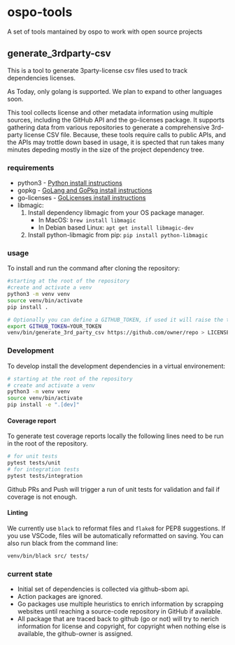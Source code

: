 # ospo-tools

A set of tools mantained by ospo to work with open source projects

## generate_3rdparty-csv

This is a tool to generate 3party-license csv files used to track dependencies licenses.

As Today, only golang is supported. We plan to expand to other languages soon.

This tool collects license and other metadata information using multiple sources, including the GitHub API and the go-licenses package.
It supports gathering data from various repositories to generate a comprehensive 3rd-party license CSV file.
Because, these tools require calls to public APIs, and the APIs may trottle down based in usage, it is spected that run takes many minutes depeding mostly in the size of the project dependency tree.

### requirements

- python3 - [Python install instructions](https://www.python.org/downloads/)
- gopkg - [GoLang and GoPkg install instructions](https://go.dev/doc/install)
- go-licenses - [GoLicenses install instructions](https://github.com/google/go-licenses?tab=readme-ov-file#installation)
- libmagic:
    1. Install dependency libmagic from your OS package manager.
        - In MacOS: `brew install libmagic`
        - In Debian based Linux: `apt get install libmagic-dev`
    1. Install python-libmagic from pip: `pip install python-libmagic`


### usage

To install and run the command after cloning the repository:

```bash
#starting at the root of the repository
#create and activate a venv
python3 -m venv venv
source venv/bin/activate
pip install .

# Optionally you can define a GITHUB_TOKEN, if used it will raise the throttling threashold and maspeed up your generation calls to github APIs.
export GITHUB_TOKEN=YOUR_TOKEN
venv/bin/generate_3rd_party_csv https://github.com/owner/repo > LICENSE-3rdparty.csv
```

### Development

To develop install the development dependencies in a virtual environement:

```bash
# starting at the root of the repository
# create and activate a venv
python3 -m venv venv
source venv/bin/activate
pip install -e ".[dev]"
```

#### Coverage report

To generate test coverage reports locally the following lines need to be run in the root of the repository.

```bash
# for unit tests
pytest tests/unit
# for integration tests
pytest tests/integration
```

Github PRs and Push will trigger a run of unit tests for validation and fail if coverage is not enough.

#### Linting

We currently use `black` to reformat files and `flake8` for PEP8 suggestions.
If you use VSCode, files will be automatically reformatted on saving. You can also run black from the command line:

```bash
venv/bin/black src/ tests/
```

### current state

- Initial set of dependencies is collected via github-sbom api.
- Action packages are ignored.
- Go packages use multiple heuristics to enrich information by scrapping websites until reaching a source-code repository in GitHub if available.
- All package that are traced back to github (go or not) will try to nerich information for license and copyright, for copyright when nothing else is available, the github-owner is assigned.
